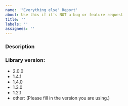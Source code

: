 ```yaml
---
name: '"Everything else" Report'
about: Use this if it's NOT a bug or feature request
title: ''
labels: ''
assignees: ''
---
```


<!--
ATTENTION: Only issues using a filled template will be accepted!
-->

### Description

### Library version:

<!-- Please remove all items that are not relevant. -->

- 2.0.0
- 1.4.1
- 1.4.0
- 1.3.0
- 1.2.1
- other: (Please fill in the version you are using.)
